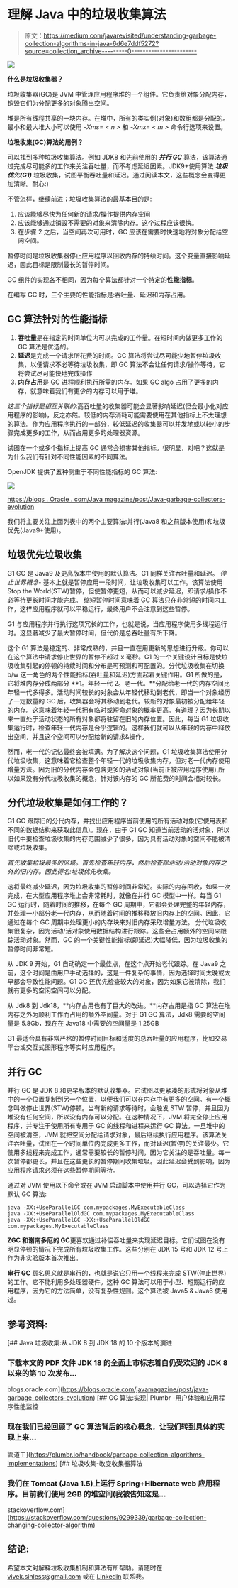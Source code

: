 # 理解 Java 中的垃圾收集算法

> 原文：<https://medium.com/javarevisited/understanding-garbage-collection-algorithms-in-java-6d6e7ddf5272?source=collection_archive---------0----------------------->

![](img/8febd3e9f6441877b1ce19b8323673bb.png)

**什么是垃圾收集器？**

垃圾收集器(GC)是 JVM 中管理应用程序堆的一个组件。它负责给对象分配内存，销毁它们为分配更多的对象腾出空间。

堆是所有线程共享的一块内存。在堆中，所有的类实例(对象)和数组都是分配的。最小和最大堆大小可以使用 *-Xms= < n >* 和 *-Xmx= < m >* 命令行选项来设置。

**垃圾收集(GC)算法的用例？**

可以找到多种垃圾收集算法。例如 JDK8 和先前使用的 ***并行 GC*** 算法，该算法通过完成尽可能多的工作来关注吞吐量，而不考虑延迟因素。JDK9+使用算法 ***垃圾优先(G1)*** 垃圾收集，试图平衡吞吐量和延迟。通过阅读本文，这些概念会变得更加清晰。耐心:)

不管怎样，继续前进；垃圾收集算法的最基本目的是:

1.  应该能够尽快为任何新的请求/操作提供内存空间
2.  应该能够通过销毁不需要的对象来清除内存。这个过程应该很快。
3.  在步骤 2 之后，当空间再次可用时，GC 应该在需要时快速地将对象分配给空闲空间。

暂停时间是垃圾收集器停止应用程序以回收内存的持续时间。这个变量直接影响延迟，因此目标是限制最长的暂停时间。

GC 组件的实现各不相同，因为每个算法都针对一个特定的**性能指标**。

在编写 GC 时，三个主要的性能指标是:吞吐量、延迟和内存占用。

## GC 算法针对的性能指标

1.  **吞吐量**是在指定的时间单位内可以完成的工作量。在短时间内做更多工作的 GC 算法是优选的。
2.  **延迟**是完成一个请求所花费的时间。GC 算法将尝试尽可能少地暂停垃圾收集，以便请求不必等待垃圾收集，即 GC 算法不会让任何请求/操作等待，它将尝试尽可能快地完成操作
3.  **内存占用**是 GC 进程顺利执行所需的内存。如果 GC algo 占用了更多的内存，就意味着我们有更少的内存可以用于堆。

*这三个指标是相互关联的*:高吞吐量的收集器可能会显著影响延迟(但会最小化对应用程序的影响)，反之亦然。较低的内存消耗可能需要使用在其他指标上不太理想的算法。作为应用程序执行的一部分，较低延迟的收集器可以并发地或以较小的步骤完成更多的工作，从而占用更多的处理器资源。

试图在一个或多个指标上提高 GC 通常会损害其他指标。很明显，对吧？这就是为什么我们有针对不同性能因素的不同算法。

OpenJDK 提供了五种侧重于不同性能指标的 GC 算法:

![](img/d3bb6eb9b9fc0fd0a484bb978ce85caa.png)

[https://blogs . Oracle . com/Java magazine/post/Java-garbage-collectors-evolution](https://blogs.oracle.com/javamagazine/post/java-garbage-collectors-evolution)

我们将主要关注上面列表中的两个主要算法:并行(Java8 和之前版本使用)和垃圾优先(Java9+使用)。

## 垃圾优先垃圾收集

G1 GC 是 Java9 及更高版本中使用的默认算法。G1 同样关注吞吐量和延迟。
*停止世界概念-* 基本上就是暂停应用一段时间，让垃圾收集可以工作。该算法使用 Stop the World(STW)暂停，但使暂停更短，从而可以减少延迟，即请求/操作不必等待更长时间才能完成。
缩短暂停时间意味着 GC 算法只在非常短的时间内工作，这样应用程序就可以平稳运行，最终用户不会注意到这些暂停。

G1 与应用程序并行执行这项冗长的工作，也就是说，当应用程序使用多线程运行时。这显著减少了最大暂停时间，但代价是总吞吐量有所下降。

这个 G1 算法是稳定的、非常成熟的，并且一直在用更新的思想进行升级。你可以在这个算法中请求停止世界的暂停不超过 x 毫秒。G1 的一个关键设计目标是使垃圾收集引起的停顿的持续时间和分布是可预测和可配置的。分代垃圾收集在切换 b/w 这一角色的两个性能指标(吞吐量和延迟)方面起着关键作用。G1 所做的是，它将堆内存分成两部分 **1。年轻一代 2。老一代。**分配给老一代的内存空间比年轻一代多得多。活动时间较长的对象会从年轻代移动到老代，即当一个对象经历了一定数量的 GC 后，收集器会将其移动到老代。较新的对象最初被分配给年轻的内存。这意味着年轻一代拥有临时或短命对象的概率更高。有道理？因为长期以来一直处于活动状态的所有对象都将驻留在旧的内存位置。因此，每当 G1 垃圾收集运行时，检查年轻一代内存是合乎逻辑的。这样我们就可以从年轻的内存中释放出空间，并且这个空间可以分配给新的请求&操作。

然而，老一代的记忆最终会被填满。为了解决这个问题，G1 垃圾收集算法使用分代垃圾收集，这意味着它检查整个年轻一代的垃圾收集内存，但对老一代内存使用增量方法。因为旧的分代内存会包含更多的活动对象(当前正被应用程序使用),所以如果没有分代垃圾收集的概念，针对该内存的 GC 所花费的时间会相对较长。

## 分代垃圾收集是如何工作的？

G1 GC 跟踪旧的分代内存，并找出应用程序当前使用的所有活动对象(它使用表和不同的数据结构来获取此信息)。现在，由于 G1 GC 知道当前活动的活对象，所以旧代中要检查垃圾收集的内存范围减少了很多，因为具有活动对象的空间不能被清除或垃圾收集。

*首先收集垃圾最多的区域。首先检查年轻内存，然后检查除活动/活动对象内存之外的旧内存。因此得名:垃圾优先收集。*

这将最终减少延迟，因为垃圾收集的暂停时间非常短。实际的内存回收，如果一次完成，在大型应用程序堆上会非常耗时，就像在并行 GC 模型中一样。每当 G1 GC 运行时，随着时间的推移，在每个 GC 周期中，它都会处理完整的年轻内存，并处理一小部分老一代内存，从而随着时间的推移释放旧内存上的空间。因此，它通过在每个 GC 周期中处理更小的内存块来对旧内存采取增量方法。
分代垃圾收集很复杂，因为活动/活对象使用数据结构进行跟踪。这些会占用额外的空间来跟踪活动对象。然而，GC 的一个关键性能指标(即延迟)大幅降低，因为垃圾收集的暂停时间非常短。

从 JDK 9 开始，G1 自动确定一个最佳点，在这个点开始老代跟踪。在 Java9 之前，这个时间是由用户手动选择的，这是一件复杂的事情，因为选择时间太晚或太早都会导致性能问题。G1 GC 还优先检查较大的对象，因为如果它被清除，我们就有更多的空闲空间可以分配。

从 Jdk8 到 Jdk18，**内存占用也有了巨大的改进。**内存占用是指 GC 算法在堆内存之外为顺利工作而占用的额外空间量。对于 G1 GC 算法，Jdk8 需要的空间量是 5.8Gb，现在在 Java18 中需要的空间量是 1.25GB

G1 最适合具有非常严格的暂停时间目标和适度的总吞吐量的应用程序，比如交易平台或交互式图形程序等实时应用程序。

## 并行 GC

并行 GC 是 JDK 8 和更早版本的默认收集器。它试图以更紧凑的形式将对象从堆中的一个位置复制到另一个位置，以便我们可以在内存中有更多的空间。有一个概念叫做停止世界(STW)停顿。当有新的请求等待时，会触发 STW 暂停，并且因为堆没有任何空间，所以没有内存可以分配。在这种情况下，JVM 将完全停止应用程序，并专注于使用所有专用于 GC 的线程和进程来运行 GC 算法。一旦堆中的空间被清空，JVM 就把空间分配给请求对象，最后继续执行应用程序。该算法关注吞吐量，试图在一个时间单位内完成更多工作，而对延迟(暂停)的关注最少。它使用多线程来完成工作，通常需要较长的暂停时间，因为它关注的是吞吐量。每一次暂停都更长，并且在这些更长的暂停期间收集垃圾。因此延迟会受到影响，因为应用程序请求必须在这些暂停期间等待。

通过对 JVM 使用以下命令或在 JVM 启动脚本中使用并行 GC，可以选择它作为默认 GC 算法:

```
java -XX:+UseParallelGC com.mypackages.MyExecutableClass
java -XX:+UseParallelOldGC com.mypackages.MyExecutableClass
java -XX:+UseParallelGC -XX:+UseParallelOldGC com.mypackages.MyExecutableClass
```

**ZGC 和谢南多厄的 GC**更喜欢通过补偿吞吐量来实现延迟目标。它们试图在没有明显停顿的情况下完成所有垃圾收集工作。这些分别在 JDK 15 号和 JDK 12 号上作为非实验版本首次推出。

**串行 GC** 顾名思义就是串行的，也就是说它只用一个线程来完成 STW(停止世界)的工作。它不能利用多处理器硬件。这种 GC 算法可以用于小型、短期运行的应用程序，因为它的方法简单，没有复杂性规则。这个算法被 Java5 & Java6 使用过。

## 参考资料:

[](https://blogs.oracle.com/javamagazine/post/java-garbage-collectors-evolution) [## Java 垃圾收集:从 JDK 8 到 JDK 18 的 10 个版本的演进

### 下载本文的 PDF 文件 JDK 18 的全面上市标志着自仍受欢迎的 JDK 8 以来的第 10 次发布…

blogs.oracle.com](https://blogs.oracle.com/javamagazine/post/java-garbage-collectors-evolution) [](https://plumbr.io/handbook/garbage-collection-algorithms-implementations) [## GC 算法:实现| Plumbr -用户体验和应用程序性能监控

### 现在我们已经回顾了 GC 算法背后的核心概念，让我们转到具体的实现上来…

管道工](https://plumbr.io/handbook/garbage-collection-algorithms-implementations) [](https://stackoverflow.com/questions/9299339/garbage-collection-changing-collector-algorithm) [## 垃圾收集-改变收集器算法

### 我们在 Tomcat (Java 1.5)上运行 Spring+Hibernate web 应用程序。目前我们使用 2GB 的堆空间(我被告知这是…

stackoverflow.com](https://stackoverflow.com/questions/9299339/garbage-collection-changing-collector-algorithm) 

## 结论:

希望本文对解释垃圾收集机制和算法有所帮助。请随时在 vivek.sinless@gmail.com 或在 [LinkedIn](https://www.linkedin.com/in/vivek-singh-a109b511a/) 联系我。